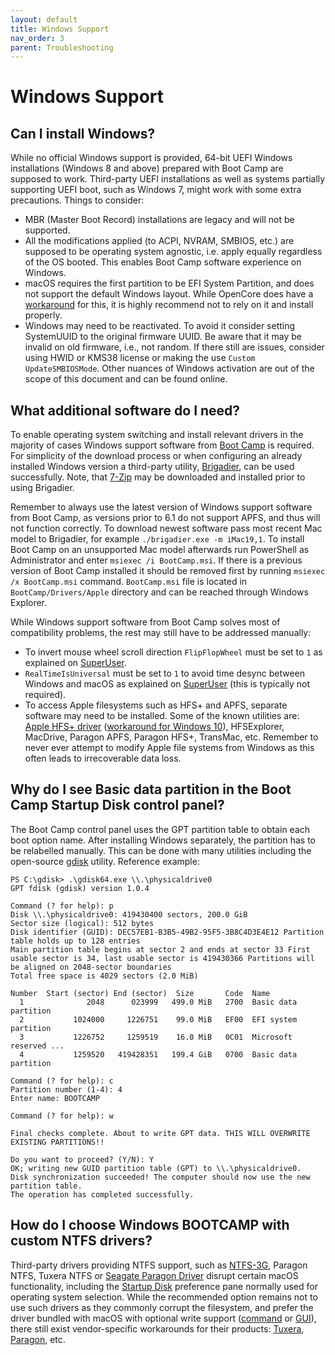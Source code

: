 ```yaml
---
layout: default
title: Windows Support
nav_order: 3
parent: Troubleshooting
---
```


# Windows Support

## Can I install Windows?

While no official Windows support is provided, 64-bit UEFI Windows installations (Windows 8 and above) prepared with Boot Camp are supposed to work. Third-party UEFI installations as well as systems partially supporting UEFI boot, such as Windows 7, might work with some extra precautions. Things to consider:

- MBR (Master Boot Record) installations are legacy and will not be supported.
- All the modifications applied (to ACPI, NVRAM, SMBIOS, etc.) are supposed to be operating system agnostic, i.e. apply equally regardless of the OS booted. This enables Boot Camp software experience on Windows.
- macOS requires the first partition to be EFI System Partition, and does not support the default Windows layout. While OpenCore does have a [workaround](https://github.com/acidanthera/bugtracker/issues/327) for this, it is highly recommend not to rely on it and install properly.
- Windows may need to be reactivated. To avoid it consider setting SystemUUID to the original firmware UUID. Be aware that it may be invalid on old firmware, i.e., not random. If there still are issues, consider using HWID or KMS38 license or making the use `Custom UpdateSMBIOSMode`. Other nuances of Windows activation are out of the scope of this document and can be found online.

## What additional software do I need?

To enable operating system switching and install relevant drivers in the majority of cases Windows support software from [Boot Camp](https://support.apple.com/boot-camp) is required. For simplicity of the download process or when configuring an already installed Windows version a third-party utility, [Brigadier](https://github.com/timsutton/brigadier), can be used successfully. Note, that [7-Zip](https://www.7-zip.org) may be downloaded and installed prior to using Brigadier.

Remember to always use the latest version of Windows support software from Boot Camp, as versions prior to 6.1 do not support APFS, and thus will not function correctly. To download newest software pass most recent Mac model to Brigadier, for example `./brigadier.exe -m iMac19,1`. To install Boot Camp on an unsupported Mac model afterwards run PowerShell as Administrator and enter `msiexec /i BootCamp.msi`. If there is a previous version of Boot Camp installed it should be removed first by running `msiexec /x BootCamp.msi` command. `BootCamp.msi` file is located in `BootCamp/Drivers/Apple` directory and can be reached through Windows Explorer.

While Windows support software from Boot Camp solves most of compatibility problems, the rest may still have to be addressed manually:
- To invert mouse wheel scroll direction `FlipFlopWheel` must be set to `1` as explained on [SuperUser](https://superuser.com/a/364353).
- `RealTimeIsUniversal` must be set to `1` to avoid time desync between Windows and macOS as explained on [SuperUser](https://superuser.com/q/494432) (this is typically not required).
- To access Apple filesystems such as HFS+ and APFS, separate software may need to be installed. Some of the known utilities are: [Apple HFS+ driver](https://forums.macrumors.com/threads/apple-hfs-windows-driver-download.1368010/) ([workaround for Windows 10](https://forums.macrumors.com/threads/apple-hfs-windows-driver-download.1368010/post-24180079)), HFSExplorer, MacDrive, Paragon APFS, Paragon HFS+, TransMac, etc. Remember to never ever attempt to modify Apple file systems from Windows as this often leads to irrecoverable data loss.

## Why do I see Basic data partition in the Boot Camp Startup Disk control panel?

The Boot Camp control panel uses the GPT partition table to obtain each boot option name. After installing Windows separately, the partition has to be relabelled manually. This can be done with many utilities including the open-source [gdisk](https://sourceforge.net/projects/gptfdisk) utility. Reference example:

```
PS C:\gdisk> .\gdisk64.exe \\.\physicaldrive0
GPT fdisk (gdisk) version 1.0.4

Command (? for help): p
Disk \\.\physicaldrive0: 419430400 sectors, 200.0 GiB
Sector size (logical): 512 bytes
Disk identifier (GUID): DEC57EB1-B3B5-49B2-95F5-3B8C4D3E4E12 Partition table holds up to 128 entries
Main partition table begins at sector 2 and ends at sector 33 First usable sector is 34, last usable sector is 419430366 Partitions will be aligned on 2048-sector boundaries
Total free space is 4029 sectors (2.0 MiB)

Number  Start (sector) End (sector)  Size       Code  Name
  1              2048      023999   499.0 MiB   2700  Basic data partition
  2           1024000     1226751    99.0 MiB   EF00  EFI system partition
  3           1226752     1259519    16.0 MiB   0C01  Microsoft reserved ...
  4           1259520   419428351   199.4 GiB   0700  Basic data partition

Command (? for help): c
Partition number (1-4): 4
Enter name: BOOTCAMP

Command (? for help): w

Final checks complete. About to write GPT data. THIS WILL OVERWRITE EXISTING PARTITIONS!!

Do you want to proceed? (Y/N): Y
OK; writing new GUID partition table (GPT) to \\.\physicaldrive0.
Disk synchronization succeeded! The computer should now use the new partition table.
The operation has completed successfully.
```

## How do I choose Windows BOOTCAMP with custom NTFS drivers?

Third-party drivers providing NTFS support, such as [NTFS-3G](https://www.tuxera.com/community/open-source-ntfs-3g), Paragon NTFS, Tuxera NTFS or [Seagate Paragon Driver](https://www.seagate.com/support/software/paragon) disrupt certain macOS functionality, including the [Startup Disk](https://support.apple.com/HT202796) preference pane normally used for operating system selection. While the recommended option remains not to use such drivers as they commonly corrupt the filesystem, and prefer the driver bundled with macOS with optional write support ([command](http://osxdaily.com/2013/10/02/enable-ntfs-write-support-mac-os-x) or [GUI](https://mounty.app)), there still exist vendor-specific workarounds for their products: [Tuxera](https://www.tuxera.com/products/tuxera-ntfs-for-mac/faq), [Paragon](https://kb.paragon-software.com/article/6604), etc.